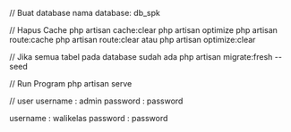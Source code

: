// Buat database
nama database: db_spk

// Hapus Cache
php artisan cache:clear
php artisan optimize
php artisan route:cache
php artisan route:clear
atau
php artisan optimize:clear

// Jika semua tabel pada database sudah ada
php artisan migrate:fresh --seed

// Run Program
php artisan serve

// user
username : admin
password : password

username : walikelas
password : password
